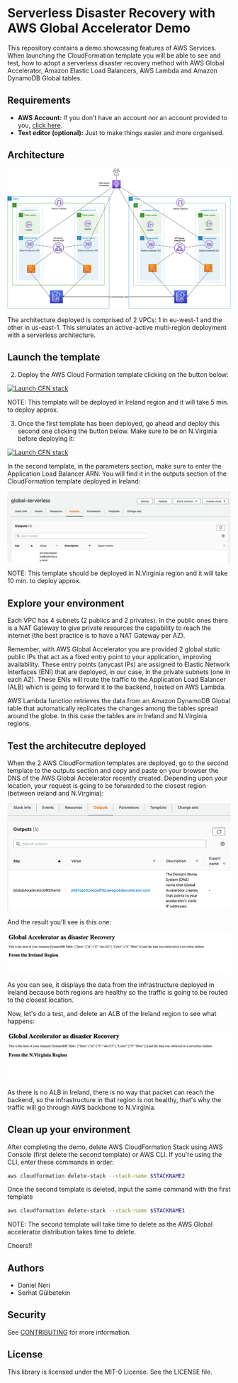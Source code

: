 # Serverless Disaster Recovery with AWS Global Accelerator Demo

This repository contains a demo showcasing features of AWS Services. When launching the CloudFormation template you will be able to see and test, how to adopt a serverless disaster recovery method with AWS Global Accelerator, Amazon Elastic Load Balancers, AWS Lambda and Amazon DynamoDB Global tables.

## Requirements

* **AWS Account:** If you don’t have an account nor an account provided to you, [click here](https://aws.amazon.com/es/free/?all-free-tier.sort-by=item.additionalFields.SortRank&all-free-tier.sort-order=asc).
* **Text editor (optional):** Just to make things easier and more organised.

## Architecture

![Demo Architecture](/images/serverless-dr-ga)

The architecture deployed is comprised of 2 VPCs: 1 in eu-west-1 and the other in us-east-1. This simulates an active-active multi-region deployment with a serverless architecture.

## Launch the template

2. Deploy the AWS Cloud Formation template clicking on the button below:

[![Launch CFN stack](https://s3.amazonaws.com/cloudformation-examples/cloudformation-launch-stack.png)](https://eu-west-1.console.aws.amazon.com/cloudformation/home?region=eu-west-1#/stacks/quickcreate?templateUrl=https://serverless-dr-with-global-accelerator.s3.eu-west-1.amazonaws.com/Templates/vpc-first-region.yaml)

NOTE: This template will be deployed in Ireland region and it will take 5 min. to deploy approx.

3. Once the first template has been deployed, go ahead and deploy this second one clicking the button below. Make sure to be on N.Virginia before deploying it:

[![Launch CFN stack](https://s3.amazonaws.com/cloudformation-examples/cloudformation-launch-stack.png)](https://eu-west-1.console.aws.amazon.com/cloudformation/home?region=eu-west-1#/stacks/quickcreate?templateUrl=https://serverless-dr-with-global-accelerator.s3.eu-west-1.amazonaws.com/Templates/vpc-second-region.yaml)

In the second template, in the parameters section, make sure to enter the Application Load Balancer ARN. You will find it in the outputs section of the CloudFormation template deployed in Ireland:

![Template1 outputs](/images/template1-output.png)

NOTE: This template should be deployed in N.Virginia region and it will take 10 min. to deploy approx.

## Explore your environment

Each VPC has 4 subnets (2 publics and 2 privates). In the public ones there is a NAT Gateway to give private resources the capability to reach the internet (the best practice is to have a NAT Gateway per AZ). 

Remember, with AWS Global Accelerator you are provided 2 global static public IPs that act as a fixed entry point to your application, improving availability. These entry points (anycast IPs) are assigned to Elastic Network Interfaces (ENI) that are deployed, in our case, in the private subnets (one in each AZ). These ENIs will route the traffic to the Application Load Balancer (ALB) which is going to forward it to the backend, hosted on AWS Lambda.

AWS Lambda function retrieves the data from an Amazon DynamoDB Global table that automatically replicates the changes among the tables spread around the globe. In this case the tables are in Ireland and N.Virginia regions. 

## Test the architecutre deployed

When the 2 AWS CloudFormation templates are deployed, go to the second template to the outputs section and copy and paste on your browser the DNS of the AWS Global Accelerator recently created. Depending upon your location, your request is going to be forwarded to the closest region (between ireland and N.Virginia):

![Template2 outputs](/images/template2-output.png)

And the result you'll see is this one:

![Backend-ireland](/images/backend-ireland.png)

As you can see, it displays the data from the infrastructure deployed in Ireland because both regions are healthy so the traffic is going to be routed to the closest location. 

Now, let's do a test, and delete an ALB of the Ireland region to see what happens:

 ![Backend-virginia](/images/backend-virginia.png)

As there is no ALB in Ireland, there is no way that packet can reach the backend, so the infrastructure in that region is not healthy, that's why the traffic will go through AWS backbone to N.Virginia.
 

## Clean up your environment

After completing the demo, delete AWS CloudFormation Stack using AWS Console (first delete the second template) or AWS CLI. If you're using the CLI, enter these commands in order:

```bash
aws cloudformation delete-stack --stack-name $STACKNAME2
```
Once the second template is deleted, input the same command with the first template

```bash
aws cloudformation delete-stack --stack-name $STACKNAME1
```

NOTE: The second template will take time to delete as the AWS Global accelerator distribution takes time to delete.


Cheers!!

## Authors

* Daniel Neri
* Serhat Gülbetekin

## Security

See [CONTRIBUTING](CONTRIBUTING.md#security-issue-notifications) for more information.

## License

This library is licensed under the MIT-0 License. See the LICENSE file.

